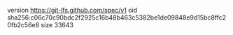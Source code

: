 version https://git-lfs.github.com/spec/v1
oid sha256:c06c70c90bdc2f2925c16b48b463c5382be1de09848e9d15bc8ffc20fb2c56e8
size 33643
